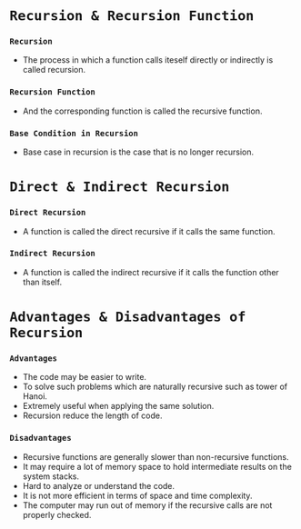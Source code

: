 # `Recursion & Recursion Function`

### `Recursion`

- The process in which a function calls iteself directly or indirectly is called recursion.

### `Recursion Function`

- And the corresponding function is called the recursive function.

### `Base Condition in Recursion`

- Base case in recursion is the case that is no longer recursion.

# `Direct & Indirect Recursion`

### `Direct Recursion`

- A function is called the direct recursive if it calls the same function.

### `Indirect Recursion`

- A function is called the indirect recursive if it calls the function other than itself.

# `Advantages & Disadvantages of Recursion`

### `Advantages`

- The code may be easier to write.
- To solve such problems which are naturally recursive such as tower of Hanoi.
- Extremely useful when applying the same solution.
- Recursion reduce the length of code.

### `Disadvantages`

- Recursive functions are generally slower than non-recursive functions.
- It may require a lot of memory space to hold intermediate results on the system stacks.
- Hard to analyze or understand the code.
- It is not more efficient in terms of space and time complexity.
- The computer may run out of memory if the recursive calls are not properly checked.
